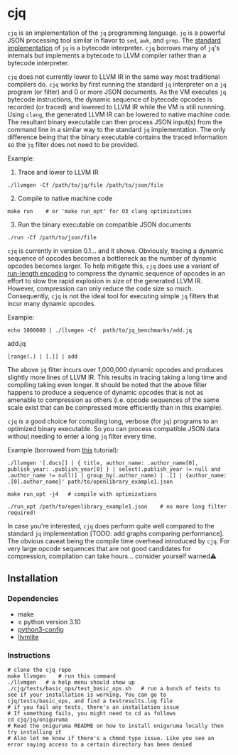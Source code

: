 # cjq
`cjq` is an implementation of the `jq` programming language. `jq` is a powerful JSON processing tool similar
in flavor to `sed`, `awk`, and `grep`. The [standard implementation](https://github.com/jqlang/jq) of `jq` is a bytecode interpreter. `cjq` borrows many of `jq`'s internals but implements a bytecode to LLVM compiler rather than a bytecode interpreter.

`cjq` does not currently lower to LLVM IR in the same way most traditional compilers do. `cjq` works by first running the standard `jq` interpreter on a `jq` program (or filter) and 0 or more JSON documents. As the VM executes `jq` bytecode instructions, the dynamic sequence of bytecode opcodes is recorded (or traced) and lowered to LLVM IR while the VM is still runnning. Using `clang`, the generated LLVM IR can be lowered to native machine code. The resultant binary executable can then process JSON input(s) from the command line in a similar way to the standard `jq` implementation. The only difference being that the binary executable contains the traced information so the `jq` filter does not need to be provided.

Example:

1. Trace and lower to LLVM IR
```jq
./llvmgen -Cf /path/to/jq/file /path/to/json/file
```

2. Compile to native machine code
```jq
make run    # or 'make run_opt' for O3 clang optimizations
```

3. Run the binary executable on compatible JSON documents
```jq
./run -Cf /path/to/json/file
```


`cjq` is currently in version 0.1... and it shows. Obviously, tracing a dynamic sequence of opcodes becomes a bottleneck as the number of dynamic opcodes becomes larger. To help mitigate this, `cjq` does use a variant of [run-length encoding](https://en.wikipedia.org/wiki/Run-length_encoding) to compress the dynamic sequence of opcodes in an effort to slow the rapid explosion in size of the generated LLVM IR. However, compression can only reduce the code size so much. Consequently, `cjq` is not the ideal tool for executing simple `jq` filters that incur many dynamic opcodes.

Example:

```jq
echo 1000000 | ./llvmgen -Cf  path/to/jq_benchmarks/add.jq
```
add.jq
```jq
[range(.) | [.]] | add
```

The above `jq` filter incurs over 1,000,000 dynamic opcodes and produces slightly more lines of LLVM IR. This results in tracing taking a long time and compiling taking even longer. It should be noted that the above filter happens to produce a sequence of dynamic opcodes that is not as amenable to compression as others (i.e. opcode sequences of the same scale exist that can be compressed more efficiently than in this example).

`cjq` _is_ a good choice for compiling long, verbose (for `jq`) programs to an optimized binary executable. So you can process compatible JSON data without needing to enter a long `jq` filter every time.

Example (borrowed from [this](https://www.youtube.com/watch?v=EIhLl9ebeiA&t=84s&ab_channel=SzymonStepniak) tutorial):

```jq
./llvmgen '[.docs[] | { title, author_name: .author_name[0], publish_year: .publish_year[0] } | select(.publish_year != null and .author_name != null)] | group_by(.author_name) | .[] | {author_name: .[0].author_name}' path/to/openlibrary_example1.json
```

```jq
make run_opt -j4   # compile with optimizations
```

```jq
./run_opt /path/to/openlibrary_example1.json    # no more long filter required!
```

In case you're interested, `cjq` does perform quite well compared to the standard `jq` implementation [TODO: add graphs comparing performance]. The obvious caveat being the compile time overhead introduced by `cjq`. For very large opcode sequences that are not good candidates for compression, compilation can take hours... consider yourself warned⚠️

## Installation

### Dependencies

- make
- $\ge$ python version 3.10
- [python3-config](https://helpmanual.io/man1/python3-config/)
- [llvmlite](https://llvmlite.readthedocs.io/en/latest/index.html)

### Instructions
```console
# clone the cjq repo
make llvmgen    # run this command
./llvmgen   # a help menu should show up
./cjq/tests/basic_ops/test_basic_ops.sh   # run a bunch of tests to see if your installation is working. You can go to cjq/tests/basic_ops, and find a testresults.log file
# if you fail any tests, there's an installation issue
# If something fails, you might need to cd as follows
cd cjq/jq/oniguruma
# Read the oniguruma README on how to install oniguruma locally then try installing it
# Also let me know if there's a chmod type issue. Like you see an error saying access to a certain directory has been denied
```